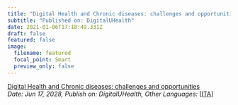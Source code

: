 ```yaml
---
title: "Digital Health and Chronic diseases: challenges and opportunities"
subtitle: "Published on: DigitalUHealth"
date: 2021-01-06T17:18:49.331Z
draft: false
featured: false
image:
  filename: featured
  focal_point: Smart
  preview_only: false
---
```

[Digital Health and Chronic diseases: challenges and opportunities](https://medium.com/@digitaluhealth/digital-health-and-chronic-diseases-challenges-and-opportunities-908324b91473)\
*Date: Jun 17, 2028,* *Publish on:* *DigitalUHealth, Other Languages:* [[ITA](https://lamedicinainunoscatto.it/2018/06/le-malattie-croniche-costituiscono-il-70-80-della-spesa-sanitaria/)]